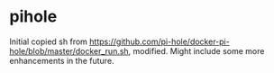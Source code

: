 # pihole
Initial copied sh from https://github.com/pi-hole/docker-pi-hole/blob/master/docker_run.sh, modified. Might include some more enhancements in the future.
